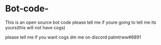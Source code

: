 # Bot-code-
This is an open source bot code please tell me if youre going to tell me its yours(this will not have cogs)



please tell me if you want cogs dm me on discord palmtrww#6891
